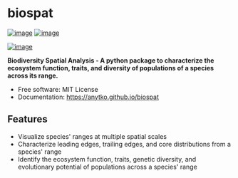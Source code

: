 # biospat


[![image](https://img.shields.io/pypi/v/biospat.svg)](https://pypi.python.org/pypi/biospat)
[![image](https://img.shields.io/conda/vn/conda-forge/biospat.svg)](https://anaconda.org/conda-forge/biospat)

[![image](https://pyup.io/repos/github/anytko/biospat/shield.svg)](https://pyup.io/repos/github/anytko/biospat)


**Biodiversity Spatial Analysis - A python package to characterize the ecosystem function, traits, and diversity of populations of a species across its range.**


-   Free software: MIT License
-   Documentation: https://anytko.github.io/biospat


## Features

-  Visualize species' ranges at multiple spatial scales
-  Characterize leading edges, trailing edges, and core distributions from a species' range
-  Identify the ecosystem function, traits, genetic diversity, and evolutionary potential of populations across a species' range
